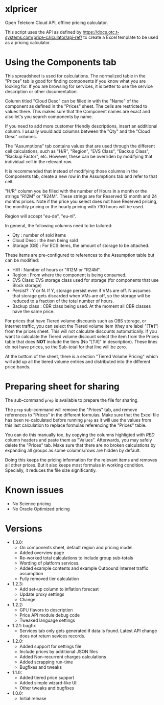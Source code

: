 # xlpricer

Open Telekom Cloud API, offline pricing calculator.

This script uses the API as defined by
https://docs.otc.t-systems.com/price-calculator/api-ref/
to create a Excel template to be used as a pricing calculator.

# Using the Components tab

This spreadsheet is used for calculations.  The normalized table
in the "Prices" tab is good for finding components if you know what
you are looking for.  If you are browsing for services, it is better
to use the service description or other documentation.

Column titled "Cloud Desc" can be filled in with the "Name" of the
component as defined in the "Prices" sheet.  The cells are restricted
to values there.  This makes sure that the Component names are exact
and also let's you search components by name.

If you need to add more customer friendly descriptions, insert an
additional column.  I usually would add columns between the "Qty" and
the "Cloud Desc" columns.

The "Assumptions" tab contains values that are used through the
different cell calculations, such as "H/R", "Region", "EVS Class",
"Backup Class", "Backup Factor", etc.  However, these can be overriden
by modifying that individual cell in the relevant row.

It is recommended that instead of modifying those columns in the
Components tab, create a new row in the Assumptions tab and refer
to that cell.

"H/R" column you be filled with the number of Hours in a month or
the strings "R12M" or "R24M".  These strings are for Reserved 12
month and 24 months prices.  Note if the price you select does
not have Reserved pricing, the monthly pricing or the hourly pricing
with 730 hours will be used.

Region will accept "eu-de", "eu-nl".

In general, the following columns need to be tailored:

- Qty : number of sold items
- Cloud Desc : the item being sold
- Storage (GB) : For ECS items, the amount of storage to be attached.

These items are pre-configured to references to the Assumption table
but can be modified:

- H/R : Number of hours or "R12M or "R24M".
- Region : From where the component is being consumed.
- EVS Class: EVS storage class used for storage (for components
  that use Block storage)
- Persist? : Y or N.  If Y, storage persist even if VMs are off.
  N assumes that storage gets discarded when VMs are off, so the
  storage will be reduced to a fraction of the total number of hours.
- Backup class : CBR class being used.  At the moment all CBR classes
  have the same price.


For prices that have Tiered volume discounts such as OBS storage, or
Internet traffic, you can select the Tiered volume item (they are
label "[T#]") from the prices sheet.  This will not calculate
discounts automatically.  If you want to calculate the Tiered volume
discount select the item from the Prices table that does **NOT**
include the tiers (No "[T#]" in description).  These lines do
not have prices, so the Sub-total for that line will be zero.

At the bottom of the sheet, there is a section "Tiered Volume Pricing"
which will add up all the tiered volume entries and distributed into
the different price bands.


# Preparing sheet for sharing

The sub-command `prep` is available to prepare the file for sharing.

The `prep` sub-command will remove the "Prices" tab, and remove
references to "Prices" in the different formulas.  Make sure that
the Excel file has been re-calculated before running `prep` as it
will use the values from this last calculation to replace formulas
referencing the "Prices" table.

You can do this manually too, by copying the columns highligted
with *RED* column headers and paste them as "Values".  Afterwards, you
may safely delete the "Prices" tab.  Make sure that there are no
broken calculations by expanding all groups as some columns/rows are
hidden by default.

Doing this keeps the pricing information for the relevant items
and removes all other prices.  But it also keeps most formulas
in working condition.  Specially, it reduces the file size
significantly.

# Known issues

- No Science pricing
- No Oracle Optimized pricing

# Versions

- 1.3.0:
  - On components sheet, default region and pricing model. 
  - Added overview page
  - Re-worked total calculations to include group sub-totals
  - Wording of platform services.
  - Added example contents and example Outbound Internet traffic
    assumption
  - Fully removed tier calculation
- 1.2.3:
  - Add set-up column to inflation forecast
  - Update proxy settings
  - Change
- 1.2.2: 
  - GPU flavors to description
  - Price API module debug code
  - Tweaked language settings
- 1.2.1: bugfix
  - Services tab only gets generated if data is found.  Latest API
    change does not return sevices records.
- 1.2.0:
  - Added support for settings file
  - Include prices by additional JSON files
  - Added Non-recurrent charges calculations
  - Added scrapping run-time
  - Bugfixes and tweaks
- 1.1.0:
  - Added tiered price support
  - Added simple wizard-like UI
  - Other tweaks and bugfixes
- 1.0.0:
  - Initial release


